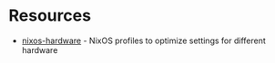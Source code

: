 # Resources
* [nixos-hardware](https://github.com/NixOS/nixos-hardware) - NixOS profiles to optimize settings for different hardware

